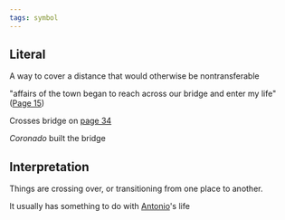 ```yaml
---
tags: symbol
---
```

## Literal
A way to cover a distance that would otherwise be nontransferable

"affairs of the town began to reach across our bridge and enter my life" ([Page 15](</BMU.md#page=27>))

Crosses bridge on [page 34](</BMU.md#page=46>)

*Coronado* built the bridge

## Interpretation
Things are crossing over, or transitioning from one place to another.

It usually has something to do with [Antonio](</MárezFamily/AntonioMárez.md>)'s life